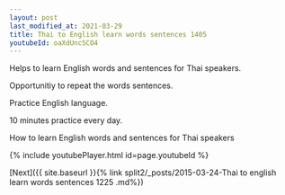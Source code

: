 ```yaml
---
layout: post
last_modified_at: 2021-03-29
title: Thai to English learn words sentences 1405 
youtubeId: oaXdUncSCO4
---
```

 
 
Helps to learn English words and sentences for Thai speakers.

Opportunitiy to repeat the words sentences. 

Practice English language. 
 
10 minutes practice every day. 
 
How to learn English words and sentences for Thai speakers 
 
{% include youtubePlayer.html id=page.youtubeId %}
 
 
[Next]({{ site.baseurl }}{% link  split2/_posts/2015-03-24-Thai to english learn words sentences 1225 .md%})
 
